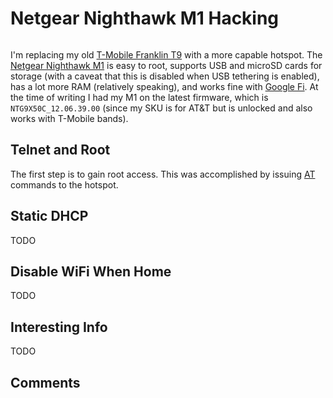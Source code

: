 # Netgear Nighthawk M1 Hacking

```{tags} hacking, hotspot
```

I'm replacing my old [T-Mobile Franklin T9](../../franklin_t9) with a more capable hotspot. The
[Netgear Nighthawk M1](https://www.netgear.com/home/mobile-wifi/hotspots/mr1100/) is easy to root, supports USB and microSD
cards for storage (with a caveat that this is disabled when USB tethering is enabled), has a lot more RAM (relatively
speaking), and works fine with [Google Fi](https://fi.google.com/about). At the time of writing I had my M1 on the latest
firmware, which is `NTG9X50C_12.06.39.00` (since my SKU is for AT&T but is unlocked and also works with T-Mobile bands).

## Telnet and Root

The first step is to gain root access. This was accomplished by issuing [AT](https://en.wikipedia.org/wiki/Hayes_command_set)
commands to the hotspot.

## Static DHCP

TODO

## Disable WiFi When Home

TODO

## Interesting Info

TODO

## Comments

```{disqus}
```
